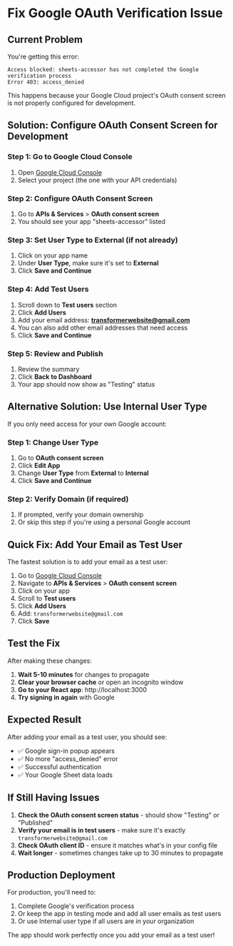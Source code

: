 # Fix Google OAuth Verification Issue

## Current Problem
You're getting this error:
```
Access blocked: sheets-accessor has not completed the Google verification process
Error 403: access_denied
```

This happens because your Google Cloud project's OAuth consent screen is not properly configured for development.

## Solution: Configure OAuth Consent Screen for Development

### Step 1: Go to Google Cloud Console
1. Open [Google Cloud Console](https://console.cloud.google.com/)
2. Select your project (the one with your API credentials)

### Step 2: Configure OAuth Consent Screen
1. Go to **APIs & Services** > **OAuth consent screen**
2. You should see your app "sheets-accessor" listed

### Step 3: Set User Type to External (if not already)
1. Click on your app name
2. Under **User Type**, make sure it's set to **External**
3. Click **Save and Continue**

### Step 4: Add Test Users
1. Scroll down to **Test users** section
2. Click **Add Users**
3. Add your email address: **transformerwebsite@gmail.com**
4. You can also add other email addresses that need access
5. Click **Save and Continue**

### Step 5: Review and Publish
1. Review the summary
2. Click **Back to Dashboard**
3. Your app should now show as "Testing" status

## Alternative Solution: Use Internal User Type

If you only need access for your own Google account:

### Step 1: Change User Type
1. Go to **OAuth consent screen**
2. Click **Edit App**
3. Change **User Type** from **External** to **Internal**
4. Click **Save and Continue**

### Step 2: Verify Domain (if required)
1. If prompted, verify your domain ownership
2. Or skip this step if you're using a personal Google account

## Quick Fix: Add Your Email as Test User

The fastest solution is to add your email as a test user:

1. Go to [Google Cloud Console](https://console.cloud.google.com/)
2. Navigate to **APIs & Services** > **OAuth consent screen**
3. Click on your app
4. Scroll to **Test users**
5. Click **Add Users**
6. Add: `transformerwebsite@gmail.com`
7. Click **Save**

## Test the Fix

After making these changes:

1. **Wait 5-10 minutes** for changes to propagate
2. **Clear your browser cache** or open an incognito window
3. **Go to your React app**: http://localhost:3000
4. **Try signing in again** with Google

## Expected Result

After adding your email as a test user, you should see:
- ✅ Google sign-in popup appears
- ✅ No more "access_denied" error
- ✅ Successful authentication
- ✅ Your Google Sheet data loads

## If Still Having Issues

1. **Check the OAuth consent screen status** - should show "Testing" or "Published"
2. **Verify your email is in test users** - make sure it's exactly `transformerwebsite@gmail.com`
3. **Check OAuth client ID** - ensure it matches what's in your config file
4. **Wait longer** - sometimes changes take up to 30 minutes to propagate

## Production Deployment

For production, you'll need to:
1. Complete Google's verification process
2. Or keep the app in testing mode and add all user emails as test users
3. Or use Internal user type if all users are in your organization

The app should work perfectly once you add your email as a test user! 